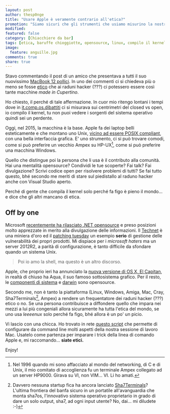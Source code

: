 ```yaml
---
layout: post
author: thesp0nge
title: "Usare Apple è veramente contrario all'etica?"
promotion: "Siamo sicuri che gli strumenti che usiamo misurino la nostra etica in un campo?"
modified: 
featured: false
category: [Chiacchiere da bar]
tags: [etica, baruffe chioggiotte, opensource, linux, compilo il kernel = sono figo]
image:
  feature: anguille.jpg
comments: true
share: true
---
```


Stavo commentando il post di un amico che presentava a tutti il suo nuovissimo
[MacBook 12 pollici](http://www.tomshw.it/news/macbook-da-12-pollici-le-prime-recensioni-lo-premiano-come-il-notebook-del-futuro-65398). In uno dei commenti ci si chiedeva più o meno se fosse
[etico](http://it.wikipedia.org/wiki/Etica) che ai raduni hacker (???) ci potessero essere così tante macchine _made
in Cupertino_.

Ho chiesto, il perché di tale affermazione. In cuor mio ritengo lontani i tempi
dove in [it.comp.os.dibattiti](https://groups.google.com/forum/#!forum/it.comp.os.dibattiti) ci si misurava sui centrimetri del closed vs
open, io compilo il kernel, tu non puoi vedere i sorgenti del sistema operativo
quindi sei un perdente.

Oggi, nel 2015, la macchina è la base. Apple fa dei laptop belli esteticamente
e che montano uno Unix, [vicino ad essere POSIX
compliant](http://en.wikipedia.org/wiki/Darwin_(operating_system)), con una
bella interfaccia grafica. E' uno strumento, ci si può trovare comodi, come si
può preferire un vecchio Ampex su HP-UX[^1], come si può preferire una macchina
Windows.

Quello che distingue poi la persona che li usa è il contributo alla comunità.
Hai una mentalità opensource? Condividi le tue scoperte? Fai talk? Fai
divulgazione? Scrivi codice open per risolvere problemi di tutti? Se fai tutto
questo, bhé secondo me meriti di stare sul piedistallo al raduno hacker anche
con Visual Studio aperto.

Perché di gente che compila il kernel solo perché fa figo è pieno il mondo... e
dice che gli altri mancano di etica.

## Off by one

Microsoft [recentemente ha rilasciato .NET
opensource](https://github.com/Microsoft/dotnet) e preso posizioni molto
apprezzate in merito alla divulgazione delle informazioni. Il
[Technet](https://technet.microsoft.com) è una miniera d'oro ed il [patching
tuesday](http://it.wikipedia.org/wiki/Patch_Tuesday) un esempio **serio** di
gestione delle vulnerabilità dei propri prodotti. Mi dispiace per i _microsoft
haters_ ma un server 2012R2, a parità di configurazione, è tanto difficile da
sfondare quando un sistema Unix.

> Poi io amo la shell, ma questo è un altro discorso.

Apple, che proprio ieri ha annunciato la [nuova versione di OS X, El
Capitan](http://www.ilsole24ore.com/art/tecnologie/2015-06-08/apple-lancia-nuovo-sistema-operativo-os-x-el-capitan--195256.shtml),
in realtà di chiuso ha Aqua, il suo famoso sottosistema grafico. Per il resto,
le [componenti di sistema](http://www.opensource.apple.com/release/os-x-1010/)
e [darwin](https://developer.apple.com/opensource/) sono opensource.

Secondo me, non è tanto la piattaforma (Linux, Windows, Amiga, Mac, Cray,
Sha7Terminals[^2], Ampex) a rendere un frequentatore dei raduni hacker (???)
etico o no. Se una persona contribuisce a diffondere quello che impara nei
mezzi a lui più congeniali allora sicuramente ha tutta l'etica del mondo, se
uno usa _leeeenux_ solo perché fa figo, bhé allora è un po' un picio.

Vi lascio con una chicca. Ho trovato in rete [questo
script](https://github.com/mathiasbynens/dotfiles/blob/master/.osx) che
permette di configurare da command line molti aspetti della nostra sessione di
lavoro Mac. Usatelo come partenza per imparare i trick della linea di comando
Apple e, mi raccomando... **siate etici.**

Enjoy!

[^1]: Nel 1996 quando mi sono affacciato al mondo del networking, di C e di
      Unix, il mio comitato di accoglienza fu un terminale Ampex collegato ad un
      server HP9000. Girava su VI, non VIM... VI. Li ho amati.

[^2]: Davvero nessuna startup fica ha ancora lanciato
      [Sha7Terminals](https://sha7terminals31337.org)? L'ultima frontiera del banfa
      sicuro in un portatile all'avanguardia che monta sha7os, l'innovativo sistema
      operativo proprietario in grado di dare un solo output, sha7, ad ogni input
      utente? No, dai... mi diludete :-)
